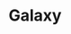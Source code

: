 ---
enabled: true
title: "Galaxy"
description: "Personal Blog Theme"
image_webp: images/templates/galaxy.webp
image: images/templates/galaxy.jpg
link: "https://galaxy.tristangoetz.me"

---